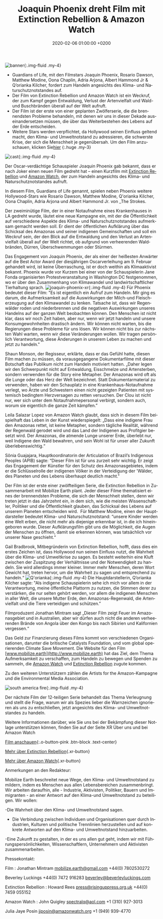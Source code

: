 ﻿---
layout: page-small-width
lang: de
title: "Joaquin Phoenix dreht Film mit Extinction Rebellion & Amazon Watch"
slug: joaquin-phoenix-xr
date: 2020-02-06 01:00:00 +0200
categories:
  - press
published: true
header-class: "bg-black text-light-gray"
banner: 
seoImage: /assets/img/press/2020/02/06/banner.jpg
---
![banner](/assets/img/press/2020/02/06/banner.jpg){:.img-fluid .my-4}

-   Guardians of Life, mit den Filmstars Joaquin Phoenix, Rosario Dawson,
    Matthew Modine, Oona Chaplin, Adria Arjona, Albert Hammond Jr &
    Q’orianka Kilcher, fordert zum Handeln angesichts des Klima- und
    Naturschutznotstandes auf.
-   Der Film von Extinction Rebellion und Amazon Watch ist ein Weckruf, der
    zum Kampf gegen Entwaldung, Verlust der Artenvielfalt und Wald- und
    Buschbränden überall auf der Welt aufruft.
-   Der Film ist der erste von einer geplanten Zwölferserie, die die
    brennendsten Probleme behandeln, mit denen wir uns in dieser Dekade
    auseinandersetzen müssen, die über das Weiterbestehen des Lebens auf der
    Erde entscheiden.
-   Weitere Stars werden verpflichtet, da Hollywood seinen Einfluss geltend
    macht, den Klima- und Umweltnotstand zu adressieren, die schwerste
    Krise, der sich die Menschheit je gegenübersah.
Um den Film anzuschauen, klicken Sie[hier](http://www.mobilize.earth)
{:.huge .my-3}

![cast](/assets/img/press/2020/02/06/CastTurn.jpg){:.img-fluid .my-4}

Der Oscar-verdächtige Schauspieler Joaquin Phoenix gab bekannt, dass er nach
Joker einen neuen Film gedreht hat – einen Kurzfilm mit [Extinction
Rebellion](https://rebellion.global/) und [Amazon
Watch](https://amazonwatch.org/), der zum Handeln angesichts des Klima- und
Naturschutznotstandes aufruft.

In diesem Film, Guardians of Life genannt, spielen neben Phoenix weitere
Hollywood-Stars wie Rosario Dawson, Matthew Modine, Q'orianka Kilcher, Oona
Chaplin, Adria Arjona und Albert Hammond Jr. von _The Strokes.

Der zweiminütige Film, der in einer Notaufnahme eines Krankenhauses in LA
gedreht wurde, läutet eine neue Kampagne ein, mit der die Öffentlichkeit auf
verschiedene Aspekte des Klima- und Naturschutznotstandes aufmerksam gemacht
werden soll. Er dient der öffentlichen Aufklärung über das Schicksal des
Amazonas und seiner indigenen Gemeinschaften und soll ein Weckruf sein, der
den Blick auf die Entwaldung und den Verlust an Artenvielfalt überall auf
der Welt richtet, ob aufgrund von verheerenden Waldbränden, Dürren,
Überschwemmungen oder Stürmen.

Das Engagement von Joaquin Phoenix, der als einer der heißesten Anwärter auf
die Best Actor Award der diesjährigen Oscarverleihung am 9. Februar
gehandelt wird, ist keine Überraschung, ist er doch weithin als
Klimaaktivist bekannt. Phoenix wurde vor Kurzem bei einer von der
Schauspielerin Jane Fonda organisierten Protestveranstaltung in Washington
DC festgenommen, wo er über den Zusammenhang von Klimawandel und
landwirtschaftlicher Tierhaltung sprach.
![joaquin-phoenix-xr](/assets/img/press/2020/02/06/JoaquinStill_006.jpg){:.img-fluid
.my-4} Für Phoenix bedeutet dieser Film: "Es ist eigentlich ein Aufruf zum
Handeln. Mir ging es darum, die Aufmerksamkeit auf die Auswirkungen der
Milch-und Fleischerzeugung auf den Klimawandel zu lenken. Tatsache ist, dass
wir Regenwälder roden und niederbrennen und die negativen Auswirkungen
unseres Handelns auf der ganzen Welt beobachten können. Den Menschen ist
nicht klar, dass wir noch Zeit haben, aber nur, wenn wir jetzt handeln und
unsere Konsumgewohnheiten drastisch ändern. Wir können nicht warten, bis die
Regierungen diese Probleme für uns lösen. Wir können nicht bis zur nächsten
Wahl warten, wenn wir diese Veränderungen wollen. Wir tragen persönlich
Verantwortung, diese Änderungen in unserem Leben zu machen und jetzt zu
handeln."

Shaun Monson, der Regisseur, erklärte, dass er das Gefühl hatte, diesen Film
machen zu müssen, da vorausgegangene Dokumentarfilme mit dieser Botschaft
das Publikum nicht zum Handeln motiviert hatten. „Daher legen wir den
Schwerpunkt nicht auf Entwaldung, Eisschmelze und Artensterben, sondern
verwenden für die Story eine Metapher. Der Amazonas wird oft als die Lunge
oder das Herz der Welt bezeichnet. Statt Dokumentarmaterial zu verwenden,
haben wir den Schauplatz in eine Krankenhaus-Notaufnahme verlegt, wo Ärzte
und Schwestern einen nicht gezeigten Patienten mit systemisch bedingtem
Herzversagen zu retten versuchen. Der Clou ist nicht nur, wer sich unter dem
Notaufnahmepersonal verbirgt, sondern auch, worum sie eigentlich die ganze
Zeit kämpfen.”

Leila Salazar Lopez von Amazon Watch glaubt, dass sich in diesem Film
beispielhaft das Leben in der Kunst wiederspiegelt: „Dass eine indigene Frau
den Amazonas rettet, ist keine Metapher, sondern tägliche Realität, während
der Regenwald gerodet wird und das Land der Indigenen aus Profitgier besetzt
wird. Der Amazonas, die atmende Lunge unserer Erde, überlebt nur, weil
Indigene den Wald bewahren, und sein Wohl ist für unser aller Zukunft
überlebenswichtig.“

Sônia Guajajara, Hauptkoordinatorin der Articulation of Brazil’s Indigenous
Peoples (APIB) sagte: “Dieser Film ist für uns zurzeit sehr wichtig. Er
zeigt das Engagement der Künstler für den Schutz des Amazonasgebietes, indem
er die Schlüsselrolle der indigenen Völker in der Verteidigung der 'Wälder,
des Planeten und des Lebens überhaupt deutlich macht."

Der Film ist der erste einer zwölfteiligen Serie, die Extinction Rebellion
in Zusammenarbeit mit Mobilize Earth plant. Jeder dieser Filme thematisiert
eines der brennendsten Probleme, die sich der Menschheit stellen, denn wir
treten jetzt in das Jahrzehnt ein, in dem sich, wie die meisten
Wissenschaftler, Politiker und die Öffentlichkeit glauben, das Schicksal des
Lebens auf unserem Planeten entscheiden wird.  Für Matthew Modine, einen der
Hauptdarsteller bedeutet Klima- und Naturschutznotstand: “unsere Kinder
werden eine Welt erben, die nicht mehr als diejenige erkennbar ist, in die
ich hineingeboren wurde. Dieser Aufklärungsfilm gibt uns die Möglichkeit,
die Augen der Menschen zu öffnen, damit sie erkennen können, was tatsächlich
vor unserer Nase geschieht.“

Gail Bradbrook, Mitbegründerin von Extinction Rebellion, hofft, dass dies
ein erstes Zeichen ist, dass Hollywood nun seinen Einfluss nutzt, die
Wahrheit über die Klima- und Umweltkrise zu sagen. Es besteht weiterhin eine
Kluft zwischen der Zuspitzung der Verhältnisse und der Notwendigkeit zu
handeln. Sie wird allerdings immer kleiner. Immer mehr Menschen, deren Wort
Gewicht hat, treten hervor, um die Wahrheit zu sagen und entsprechend zu
handeln.“
![Q'orianka](/assets/img/press/2020/02/06/QoriankaTurn.jpg){:.img-fluid
.my-4} Die Hauptdarstellerin, Q’orianka Kilcher sagte: "Als indigene
Schauspielerin sehe ich mich vor allem in der Verantwortung, meine
öffentliche Plattorm zu nutzen, die Stimmen derer zu verstärken, die nur
selten gehört werden, vor allem die indigenen Menschen in aller Welt, die
unsere Mutter Erde, den Amazonas-Regenwald, die Artenvielfalt und die Tiere
verteidigen und schützen.”

Filmproduzent Jonathan Mintram sagt „Dieser Film zeigt Feuer im
Amazonasgebiet und in Australien, aber wir dürfen auch nicht die anderen
verheerenden Brände von Angola über den Kongo bis nach Sibirien und
Kalifornien vergessen.“

Das Geld zur Finanzierung dieses Films kommt von verschiedenen
Organisationen, darunter die britische Catalysts Foundation, und vom global
operierenden Climate Save Movement. Die Website für den Film
[www.mobilize.earth](http://www.mobilize.earth)  hat das Ziel, dem Thema
Aufmerksamkeit zu verschaffen, zum Handeln zu bewegen und Spenden zu
sammeln, die [Amazon Watch](https://amazonwatch.org/) und [Extinction
Rebellion](https://rebellion.global/) zugute kommen.

Zu den weiteren Unterstützern zählen die Artists for the Amazon-Kampagne und
die Environmental Media Association.

![south america
fire](/assets/img/press/2020/02/06/SouthAmericaFire.jpg){:.img-fluid .my-4}

Der nächste Film der 12-teiligen Serie behandelt das Thema Verleugnung und
stellt die Frage, warum wir als Spezies lieber die Warnzeichen ignorieren
als uns zu entschließen, jetzt angesichts des Klima- und Umweltnotstandes zu
handeln.

Weitere Informationen darüber, wie Sie uns bei der Bekämpfung dieser Notlage
unterstützen können, finden Sie auf der Seite XR Über uns und bei Amazon
Watch


[Film anschauen](http://www.mobilize.earth){:.o-button-pink .btn-block
.text-center}


[Mehr über Extinction
Rebellion](https://rebellion.global/about-us){.xr-button}


[Mehr über Amazon Watch](https://amazonwatch.org/){.xr-button}

  

Anmerkungen an den Redakteur:

Mobilize Earth beschreitet neue Wege, den Klima- und Umweltnotstand zu
mildern, indem es Menschen aus allen Lebensbereichen zusammenbringt. Wir
arbeiten daraufhin, alle - Industrie, Aktivisten, Politiker, Bauern und
Immigranten - an einer Antwort auf den Klima-und Umweltnotstand zu
beteiligen. Wir wollen:

-Die Wahrheit über den Klima- und Umweltnotstand sagen.

- Die Verbindung zwischen Individuen und Organisationen quer durch
Industrien, Kulturen und politische Trennlinien herzustellen und auf
konkrete Antworten auf den Klima- und Umweltnotstand hinzuarbeiten.

-Eine Zukunft zu gestalten, in der es uns allen gut geht, indem wir mit
Führungspersönlichkeiten, Wissenschaftlern, Unternehmern und Aktivisten
zusammenarbeiten.


Pressekontakt:

Film : Jonathan Mintram
[mobilize.earth@gmail.com](mailto:mobilize.earth@gmail.com) +44(0)
7802530272

Beverley Luckings +44(0) 7472 916283
[beverley@beverleyluckings.com](mailto:beverley@beverleyluckings.com)

Extinction Rebellion : Howard Rees
[press@risinguppress.org.uk](mailto:press@risinguppress.org.uk) +44(0) 7459
055152

Amazon Watch : John Quigley [spectralq@aol.com](mailto:spectralq@aol.com) +1
(310) 927-3013

Julia Jaye Posin [jjposin@amazonwatch.org](mailto:jjposin@amazonwatch.org)
+1 (949) 939-4770
